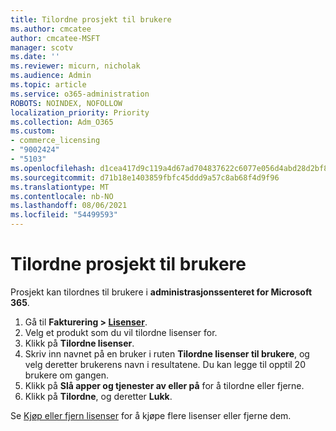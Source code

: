 ```yaml
---
title: Tilordne prosjekt til brukere
ms.author: cmcatee
author: cmcatee-MSFT
manager: scotv
ms.date: ''
ms.reviewer: micurn, nicholak
ms.audience: Admin
ms.topic: article
ms.service: o365-administration
ROBOTS: NOINDEX, NOFOLLOW
localization_priority: Priority
ms.collection: Adm_O365
ms.custom:
- commerce_licensing
- "9002424"
- "5103"
ms.openlocfilehash: d1cea417d9c119a4d67ad704837622c6077e056d4abd28d2bf89e71f4edefee1
ms.sourcegitcommit: d71b18e1403859fbfc45ddd9a57c8ab68f4d9f96
ms.translationtype: MT
ms.contentlocale: nb-NO
ms.lasthandoff: 08/06/2021
ms.locfileid: "54499593"
---
```

# <a name="assign-project-to-users"></a>Tilordne prosjekt til brukere

Prosjekt kan tilordnes til brukere i **administrasjonssenteret for Microsoft 365**.

1. Gå til **Fakturering > [Lisenser](https://go.microsoft.com/fwlink/p/?linkid=842264)**.
2. Velg et produkt som du vil tilordne lisenser for.
3. Klikk på **Tilordne lisenser**.
4. Skriv inn navnet på en bruker i ruten **Tilordne lisenser til brukere**, og velg deretter brukerens navn i resultatene. Du kan legge til opptil 20 brukere om gangen.
5. Klikk på **Slå apper og tjenester av eller på** for å tilordne eller fjerne.
6. Klikk på **Tilordne**, og deretter **Lukk**.

Se [Kjøp eller fjern lisenser](/microsoft-365/commerce/licenses/buy-licenses#buy-or-remove-licenses-for-your-business-subscription) for å kjøpe flere lisenser eller fjerne dem.